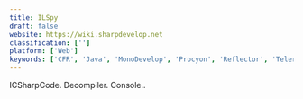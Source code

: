 ```yaml
---
title: ILSpy
draft: false 
website: https://wiki.sharpdevelop.net
classification: ['']
platform: ['Web']
keywords: ['CFR', 'Java', 'MonoDevelop', 'Procyon', 'Reflector', 'Telerik', 'Zeta', 'dnSpy', 'dotPeek']
---
```

ICSharpCode. Decompiler. Console..